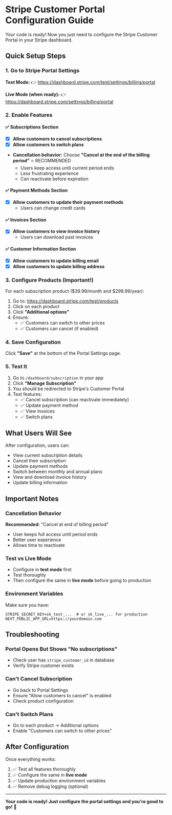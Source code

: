 # Stripe Customer Portal Configuration Guide

Your code is ready! Now you just need to configure the Stripe Customer Portal in your Stripe dashboard.

## Quick Setup Steps

### 1. Go to Stripe Portal Settings

**Test Mode:**
👉 https://dashboard.stripe.com/test/settings/billing/portal

**Live Mode (when ready):**
👉 https://dashboard.stripe.com/settings/billing/portal

### 2. Enable Features

#### ✅ Subscriptions Section
- [x] **Allow customers to cancel subscriptions**
- [x] **Allow customers to switch plans**
- **Cancellation behavior:** Choose **"Cancel at the end of the billing period"** ⭐ RECOMMENDED
  - Users keep access until current period ends
  - Less frustrating experience
  - Can reactivate before expiration

#### ✅ Payment Methods Section
- [x] **Allow customers to update their payment methods**
  - Users can change credit cards

#### ✅ Invoices Section
- [x] **Allow customers to view invoice history**
  - Users can download past invoices

#### ✅ Customer Information Section
- [x] **Allow customers to update billing email**
- [x] **Allow customers to update billing address**

### 3. Configure Products (Important!)

For each subscription product ($39.99/month and $299.99/year):

1. Go to: https://dashboard.stripe.com/test/products
2. Click on each product
3. Click **"Additional options"**
4. Ensure:
   - ✅ Customers can switch to other prices
   - ✅ Customers can cancel (if enabled)

### 4. Save Configuration

Click **"Save"** at the bottom of the Portal Settings page.

### 5. Test It

1. Go to `/dashboard/subscription` in your app
2. Click **"Manage Subscription"**
3. You should be redirected to Stripe's Customer Portal
4. Test features:
   - ✅ Cancel subscription (can reactivate immediately)
   - ✅ Update payment method
   - ✅ View invoices
   - ✅ Switch plans

## What Users Will See

After configuration, users can:
- View current subscription details
- Cancel their subscription
- Update payment methods
- Switch between monthly and annual plans
- View and download invoice history
- Update billing information

## Important Notes

### Cancellation Behavior
**Recommended:** "Cancel at end of billing period"
- User keeps full access until period ends
- Better user experience
- Allows time to reactivate

### Test vs Live Mode
- Configure in **test mode** first
- Test thoroughly
- Then configure the same in **live mode** before going to production

### Environment Variables
Make sure you have:
```env
STRIPE_SECRET_KEY=sk_test_...  # or sk_live_... for production
NEXT_PUBLIC_APP_URL=https://yourdomain.com
```

## Troubleshooting

### Portal Opens But Shows "No subscriptions"
- Check user has `stripe_customer_id` in database
- Verify Stripe customer exists

### Can't Cancel Subscription
- Go back to Portal Settings
- Ensure "Allow customers to cancel" is enabled
- Check product configuration

### Can't Switch Plans
- Go to each product → Additional options
- Enable "Customers can switch to other prices"

## After Configuration

Once everything works:
1. ✅ Test all features thoroughly
2. ✅ Configure the same in **live mode**
3. ✅ Update production environment variables
4. ✅ Remove debug logging (optional)

---

**Your code is ready! Just configure the portal settings and you're good to go!** 🚀

